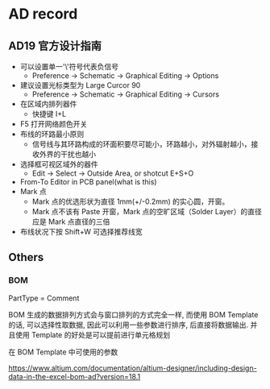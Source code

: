# AD record

## AD19 官方设计指南

* 可以设置单一'\\'符号代表负信号
  * Preference -> Schematic -> Graphical Editing -> Options
* 建议设置光标类型为 Large Curcor 90
  * Preference -> Schematic -> Graphical Editing -> Cursors
* 在区域内排列器件
  * 快捷键 I+L
* F5 打开网络颜色开关
* 布线的环路最小原则
  * 信号线与其环路构成的环面积要尽可能小，环路越小，对外辐射越小，接收外界的干扰也越小
* 选择框可视区域外的器件
  * Edit -> Select -> Outside Area, or shotcut E+S+O
* From-To Editor in PCB panel(what is this)
* Mark 点
  * Mark 点的优选形状为直径 1mm(+/-0.2mm) 的实心圆，开窗。
  * Mark 点不该有 Paste 开窗，Mark 点的空旷区域（Solder Layer）的直径应是 Mark 点直径的三倍
* 布线状况下按 Shift+W 可选择推荐线宽

## Others

### BOM

PartType = Comment

BOM 生成的数据排列方式会与窗口排列的方式完全一样, 而使用 BOM Template 的话, 可以选择性取数据, 因此可以利用一些参数进行排序, 后直接将数据输出. 并且使用 Template 的好处是可以提前进行单元格规划

在 BOM Template 中可使用的参数

https://www.altium.com/documentation/altium-designer/including-design-data-in-the-excel-bom-ad?version=18.1